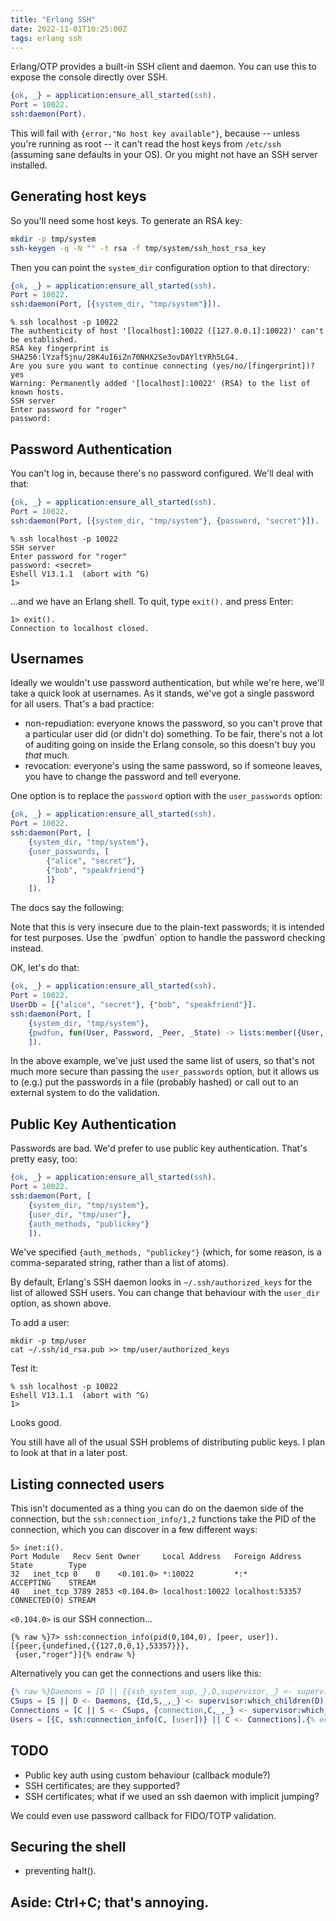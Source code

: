 ```yaml
---
title: "Erlang SSH"
date: 2022-11-01T10:25:00Z
tags: erlang ssh
---
```


Erlang/OTP provides a built-in SSH client and daemon. You can use this to expose the console directly over SSH.

```erlang
{ok, _} = application:ensure_all_started(ssh).
Port = 10022.
ssh:daemon(Port).
```

This will fail with `{error,"No host key available"}`, because -- unless you're running as root -- it can't read the
host keys from `/etc/ssh` (assuming sane defaults in your OS). Or you might not have an SSH server installed.

## Generating host keys

So you'll need some host keys. To generate an RSA key:

```bash
mkdir -p tmp/system
ssh-keygen -q -N "" -t rsa -f tmp/system/ssh_host_rsa_key
```

Then you can point the `system_dir` configuration option to that directory:

```erlang
{ok, _} = application:ensure_all_started(ssh).
Port = 10022.
ssh:daemon(Port, [{system_dir, "tmp/system"}]).
```

```
% ssh localhost -p 10022
The authenticity of host '[localhost]:10022 ([127.0.0.1]:10022)' can't be established.
RSA key fingerprint is SHA256:lYzafSjnu/28K4uI6iZn70NHX2Se3ovDAYltYRh5LG4.
Are you sure you want to continue connecting (yes/no/[fingerprint])? yes
Warning: Permanently added '[localhost]:10022' (RSA) to the list of known hosts.
SSH server
Enter password for "roger"
password:
```

## Password Authentication

You can't log in, because there's no password configured. We'll deal with that:

```erlang
{ok, _} = application:ensure_all_started(ssh).
Port = 10022.
ssh:daemon(Port, [{system_dir, "tmp/system"}, {password, "secret"}]).
```

```
% ssh localhost -p 10022
SSH server
Enter password for "roger"
password: <secret>
Eshell V13.1.1  (abort with ^G)
1>
```

...and we have an Erlang shell. To quit, type `exit().` and press Enter:

```
1> exit().
Connection to localhost closed.
```

## Usernames

Ideally we wouldn't use password authentication, but while we're here, we'll take a quick look at usernames. As it
stands, we've got a single password for all users. That's a bad practice:

- non-repudiation: everyone knows the password, so you can't prove that a particular user did (or didn't do) something.
  To be fair, there's not a lot of auditing going on inside the Erlang console, so this doesn't buy you _that_ much.
- revocation: everyone's using the same password, so if someone leaves, you have to change the password and tell
  everyone.

One option is to replace the `password` option with the `user_passwords` option:

```erlang
{ok, _} = application:ensure_all_started(ssh).
Port = 10022.
ssh:daemon(Port, [
    {system_dir, "tmp/system"},
    {user_passwords, [
        {"alice", "secret"},
        {"bob", "speakfriend"}
        ]}
    ]).
```

The docs say the following:

<div class="callout callout-danger" markdown="span">
Note that this is very insecure due to the plain-text passwords; it is intended for test purposes. Use the `pwdfun`
option to handle the password checking instead.
</div>

OK, let's do that:

```erlang
{ok, _} = application:ensure_all_started(ssh).
Port = 10022.
UserDb = [{"alice", "secret"}, {"bob", "speakfriend"}].
ssh:daemon(Port, [
    {system_dir, "tmp/system"},
    {pwdfun, fun(User, Password, _Peer, _State) -> lists:member({User, Password}, UserDb) end}
    ]).
```

In the above example, we've just used the same list of users, so that's not much more secure than passing the
`user_passwords` option, but it allows us to (e.g.) put the passwords in a file (probably hashed) or call out to an
external system to do the validation.

## Public Key Authentication

Passwords are bad. We'd prefer to use public key authentication. That's pretty easy, too:

```erlang
{ok, _} = application:ensure_all_started(ssh).
Port = 10022.
ssh:daemon(Port, [
    {system_dir, "tmp/system"},
    {user_dir, "tmp/user"},
    {auth_methods, "publickey"}
    ]).
```

We've specified `{auth_methods, "publickey"}` (which, for some reason, is a comma-separated string, rather than a list
of atoms).

By default, Erlang's SSH daemon looks in `~/.ssh/authorized_keys` for the list of allowed SSH users. You can change that
behaviour with the `user_dir` option, as shown above.

To add a user:

```
mkdir -p tmp/user
cat ~/.ssh/id_rsa.pub >> tmp/user/authorized_keys
```

Test it:

```
% ssh localhost -p 10022
Eshell V13.1.1  (abort with ^G)
1>
```

Looks good.

You still have all of the usual SSH problems of distributing public keys. I plan to look at that in a later post.

## Listing connected users

This isn't documented as a thing you can do on the daemon side of the connection, but the `ssh:connection_info/1,2`
functions take the PID of the connection, which you can discover in a few different ways:

```
5> inet:i().
Port Module   Recv Sent Owner     Local Address   Foreign Address State        Type
32   inet_tcp 0    0    <0.101.0> *:10022         *:*             ACCEPTING    STREAM
40   inet_tcp 3789 2853 <0.104.0> localhost:10022 localhost:53357 CONNECTED(O) STREAM
```

`<0.104.0>` is our SSH connection...

```
{% raw %}7> ssh:connection_info(pid(0,104,0), [peer, user]).
[{peer,{undefined,{{127,0,0,1},53357}}},
 {user,"roger"}]{% endraw %}
```

Alternatively you can get the connections and users like this:

```erlang
{% raw %}Daemons = [D || {{ssh_system_sup,_},D,supervisor,_} <- supervisor:which_children(sshd_sup)].
CSups = [S || D <- Daemons, {Id,S,_,_} <- supervisor:which_children(D), is_reference(Id)].
Connections = [C || S <- CSups, {connection,C,_,_} <- supervisor:which_children(S)].
Users = [{C, ssh:connection_info(C, [user])} || C <- Connections].{% endraw %}
```

## TODO

- Public key auth using custom behaviour (callback module?)
- SSH certificates; are they supported?
- SSH certificates; what if we used an ssh daemon with implicit jumping?

We could even use password callback for FIDO/TOTP validation.

## Securing the shell

- preventing halt().

## Aside: Ctrl+C; that's annoying.

